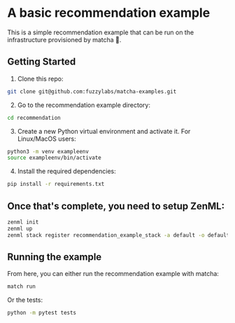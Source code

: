 # A basic recommendation example

This is a simple recommendation example that can be run on the infrastructure provisioned by matcha 🍵.

## Getting Started

1. Clone this repo:
```bash
git clone git@github.com:fuzzylabs/matcha-examples.git
```

2. Go to the recommendation example directory:
```bash
cd recommendation
```

3. Create a new Python virtual environment and activate it. For Linux/MacOS users:
```bash
python3 -m venv exampleenv
source exampleenv/bin/activate
```

4. Install the required dependencies:
```bash
pip install -r requirements.txt
```

## Once that's complete, you need to setup ZenML:

```bash
zenml init
zenml up
zenml stack register recommendation_example_stack -a default -o default --set
```
## Running the example
From here, you can either run the recommendation example with matcha:
```bash
match run
```

Or the tests:
```bash
python -m pytest tests
```